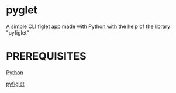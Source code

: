 # pyglet
A simple CLI figlet app made with Python with the help of the library "pyfiglet"

# PREREQUISITES
[Python](https://www.python.org/)

[pyfiglet](https://pypi.org/project/pyfiglet/)